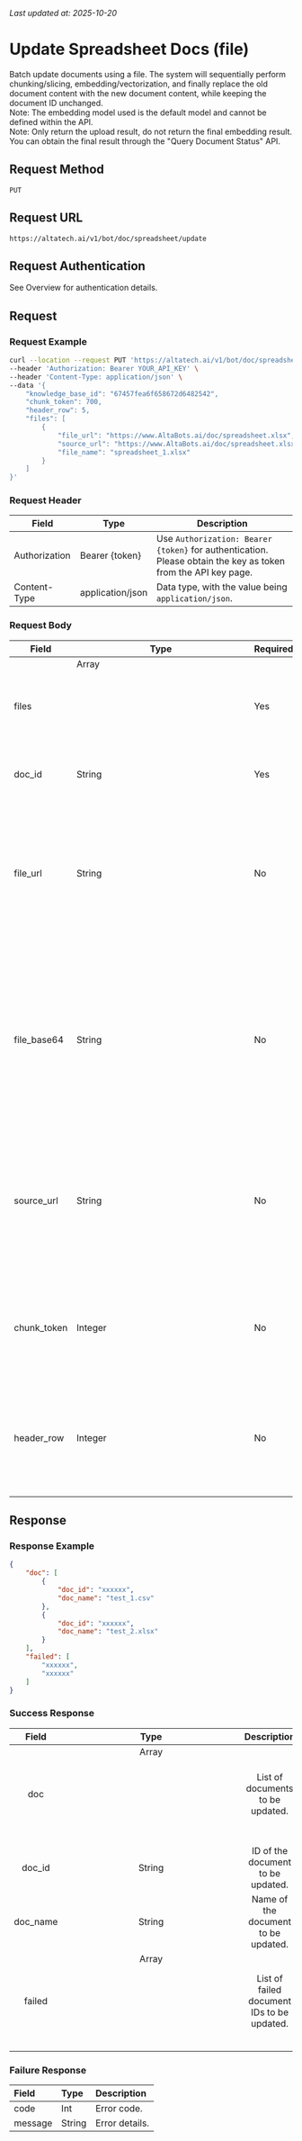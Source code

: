 _Last updated at: 2025-10-20_

# **Update Spreadsheet Docs (file)**

Batch update documents using a file. The system will sequentially perform chunking/slicing, embedding/vectorization, and finally replace the old document content with the new document content, while keeping the document ID unchanged.  
Note: The embedding model used is the default model and cannot be defined within the API.  
Note: Only return the upload result, do not return the final embedding result. You can obtain the final result through the "Query Document Status" API.

## **Request Method**

`PUT`

## **Request URL**

`https://altatech.ai/v1/bot/doc/spreadsheet/update`

## **Request Authentication**

See Overview for authentication details.

## **Request**

### **Request Example**

```bash
curl --location --request PUT 'https://altatech.ai/v1/bot/doc/spreadsheet/update' \
--header 'Authorization: Bearer YOUR_API_KEY' \
--header 'Content-Type: application/json' \
--data '{
    "knowledge_base_id": "67457fea6f658672d6482542",
    "chunk_token": 700,
    "header_row": 5,
    "files": [
        {
            "file_url": "https://www.AltaBots.ai/doc/spreadsheet.xlsx",
            "source_url": "https://www.AltaBots.ai/doc/spreadsheet.xlsx",
            "file_name": "spreadsheet_1.xlsx"
        }
    ]
}'
```

### **Request Header**

| Field | Type | Description |
| ----- | ----- | ----- |
| Authorization | Bearer {token} | Use `Authorization: Bearer {token}` for authentication. Please obtain the key as token from the API key page. |
| Content-Type | application/json | Data type, with the value being `application/json`. |

### **Request Body**

| Field | Type | Required | Description |
| ----- | ----- | ----- | ----- |
| files | Array<Object> | Yes | List of documents to be updated. Supports updating up to 20 documents simultaneously. |
| doc_id | String | Yes | The ID of the document to be updated. |
| file_url | String | No | The URL of the document being added.Supported formats: csv/xls/xlsx. Maximum size per document is 10MB. Note: Either URL or base64 must be provided. If both are provided, base64 takes priority. |
| file_base64 | String | No | The base64 of the document being added. Supported formats: csv/xls/xlsx. Maximum size per document is 10MB. Note: Either URL or base64 must be provided. If both are provided, base64 takes priority. |
| source_url | String | No | The source URL of the document being updated. Must comply with URL format specifications. If empty, the system will not update this value. To set this value to empty, please enter `NULL`. |
| chunk_token | Integer | No | The maximum number of tokens per knowledge chunk when chunking. Default value is 600. Range: 1-1000. |
| header_row | Integer | No | The maximum number of header rows. Table documents are chunked based on "header + data rows". Default value is 1. Range: 1-5. |

## **Response**

### **Response Example**

```json
{
    "doc": [
        {
            "doc_id": "xxxxxx",
            "doc_name": "test_1.csv"
        },
        {
            "doc_id": "xxxxxx",
            "doc_name": "test_2.xlsx"
        }
    ],
    "failed": [
        "xxxxxx",
        "xxxxxx"
    ]
}
```

### **Success Response**

| Field | Type | Description |
| :---: | :---: | :---: |
| doc | Array<Object> | List of documents to be updated. |
| doc_id | String | ID of the document to be updated. |
| doc_name | String | Name of the document to be updated. |
| failed | Array<Object> | List of failed document IDs to be updated. |

### **Failure Response**

| Field | Type | Description |
| :---- | :---- | :---- |
| code | Int | Error code. |
| message | String | Error details. |
